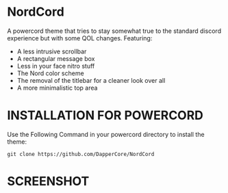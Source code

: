 # NordCord
A powercord theme that tries to stay somewhat true to the standard discord experience but with some QOL changes.
Featuring:
* A less intrusive scrollbar
* A rectangular message box
* Less in your face nitro stuff
* The Nord color scheme
* The removal of the titlebar for a cleaner look over all
* A more minimalistic top area
# INSTALLATION FOR POWERCORD
Use the Following Command in your powercord directory to install the theme: <br>
```
git clone https://github.com/DapperCore/NordCord
```

# SCREENSHOT
